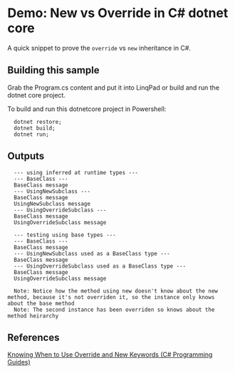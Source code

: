 Demo: New vs Override in C# dotnet core
=======================================

A quick snippet to prove the `override` vs `new` inheritance in C#.

Building this sample
--------------------

Grab the Program.cs content and put it into LinqPad or build and run the dotnet core project.

To build and run this dotnetcore project in Powershell:

```
  dotnet restore;
  dotnet build;
  dotnet run;
```

Outputs
-------

```
  --- using inferred at runtime types ---
  --- BaseClass ---
  BaseClass message
  --- UsingNewSubclass ---
  BaseClass message
  UsingNewSubclass message
  --- UsingOverrideSubclass ---
  BaseClass message
  UsingOverrideSubclass message

  --- testing using base types ---
  --- BaseClass ---
  BaseClass message
  --- UsingNewSubclass used as a BaseClass type ---
  BaseClass message
  --- UsingOverrideSubclass used as a BaseClass type ---
  BaseClass message
  UsingOverrideSubclass message
  
  Note: Notice how the method using new doesn't know about the new method, because it's not overriden it, so the instance only knows about the base method
  Note: The second instance has been overriden so knows about the method heirarchy
```

References
----------
[Knowing When to Use Override and New Keywords (C# Programming Guides)](https://msdn.microsoft.com/en-us/library/ms173153(v=vs.80).aspx)
